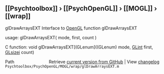 ## [[Psychtoolbox]] &#8250; [[PsychOpenGL]] &#8250; [[MOGL]] &#8250; [[wrap]]

glDrawArraysEXT  Interface to [OpenGL](OpenGL) function glDrawArraysEXT  
  
usage:  glDrawArraysEXT( mode, first, count )  
  
C function:  void glDrawArraysEXT[(GLenum]((GLenum) mode, [GLint](GLint) first, [GLsizei](GLsizei) count)  




<div class="code_header" style="text-align:right;">
  <span style="float:left;">Path&nbsp;&nbsp;</span> <span class="counter">Retrieve <a href=
  "https://raw.github.com/Psychtoolbox-3/Psychtoolbox-3/beta/Psychtoolbox/PsychOpenGL/MOGL/wrap/glDrawArraysEXT.m">current version from GitHub</a> | View <a href=
  "https://github.com/Psychtoolbox-3/Psychtoolbox-3/commits/beta/Psychtoolbox/PsychOpenGL/MOGL/wrap/glDrawArraysEXT.m">changelog</a></span>
</div>
<div class="code">
  <code>Psychtoolbox/PsychOpenGL/MOGL/wrap/glDrawArraysEXT.m</code>
</div>

